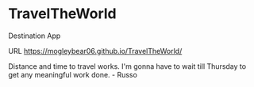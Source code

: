 # TravelTheWorld
Destination App

URL
https://mogleybear06.github.io/TravelTheWorld/

Distance and time to travel works.
I'm gonna have to wait till Thursday to get any meaningful work done. - Russo
